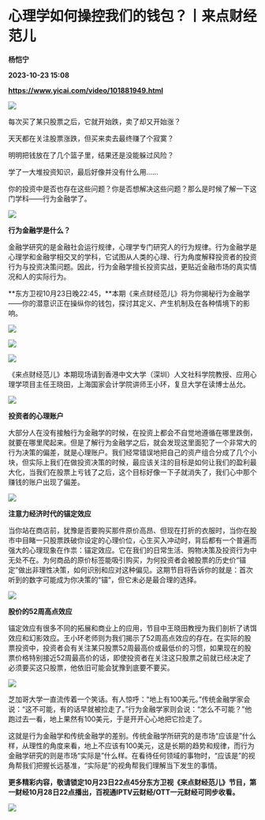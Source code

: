 # 心理学如何操控我们的钱包？丨来点财经范儿
**杨恺宁**

**2023-10-23 15:08**

**https://www.yicai.com/video/101881949.html**

![](http://imgcdn.yicai.com/vms-new/2023/10/f8751732-cce5-41dd-8ecf-35b18d09c79e.png) 

每次买了某只股票之后，它就开始跌，卖了却又开始涨？

天天都在关注股票涨跌，但买来卖去最终赚了个寂寞？

明明把钱放在了几个篮子里，结果还是没能躲过风险？

学了一大堆投资知识，最后好像并没有什么用……

你的投资中是否也存在这些问题？你是否想解决这些问题？那么是时候了解一下这门学科——行为金融学了。

![](https://imgcdn.yicai.com/uppics/images/2023/10/22ca741edfe96e27abc009b669650391.jpg)

**行为金融学是什么？**

金融学研究的是金融社会运行规律，心理学专门研究人的行为规律。行为金融学是心理学和金融学相交叉的学科，它试图从人类的心理、行为角度解释投资者的投资行为与投资决策问题。因此，行为金融学擅长投资实战，更贴近金融市场的真实情况和人的实际行为。

**东方卫视10月23日晚22:45，**本期《来点财经范儿》将为你揭秘行为金融学——你的潜意识正在操纵你的钱包，探讨其定义、产生机制及在各种情境下的影响。

![](https://imgcdn.yicai.com/uppics/images/2023/10/3ab8f64313900211c6cad41cbde3fb6e.jpg)

![](https://imgcdn.yicai.com/uppics/images/2023/10/6791b1d25746d061f9736120486d6c97.jpg)

![](https://imgcdn.yicai.com/uppics/images/2023/10/87405bc509202dd9f8df944e4cc5d9a8.jpg)

《来点财经范儿》本期现场请到香港中文大学（深圳）人文社科学院教授、应用心理学项目主任王晓田，上海国家会计学院讲师王小环，复旦大学在读博士丛允。

![](https://imgcdn.yicai.com/uppics/images/2023/10/231d84eef3debbffb08e79f0ea6258ae.jpg)

**投资者的心理账户**

大部分人在没有接触行为金融学的时候，在投资上都会不自觉地遵循在哪里跌倒，就要在哪里爬起来。但是了解行为金融学之后，就会发现这里面犯了一个非常大的行为决策的偏差，就是心理账户。我们经常错误地把自己的资产组合分成了几个小块，但实际上我们在做投资决策的时候，最应该关注的目标是如何让我们的盈利最大化，当我们在股票上亏钱了之后，这个目标好像一下子就消失了，我们心中那个赚钱的账户出现了偏差。

![](https://imgcdn.yicai.com/uppics/images/2023/10/3d94f9ab1bdda87563fc9ab062ece834.jpg)

**注意力经济时代的锚定效应**

当你站在商店前，犹豫是否要购买那件原价高昂、但现在打折的衣服时，当你在股市中目睹一只股票跌破你设定的心理价位，心生买入冲动时，背后都有一个普遍而强大的心理现象在作祟：锚定效应。它在我们的日常生活、购物决策及投资行为中无处不在。为何商品的原价标签能吸引购买，为何投资者会被股票的历史价“锚定”做出非理性决策，如何识别和应对这种偏见。这期节目将告诉你的就是：首次听到的数字可能成为你决策的“锚”，但它未必是最合理的选择。

![](https://imgcdn.yicai.com/uppics/images/2023/10/894bd241affe6bc66675ff8e9bc4f096.jpg)

**股价的52周高点效应**

锚定效应有很多不同的拓展和商业上的应用，节目中王晓田教授为我们剖析了诱饵效应和幻影效应。王小环老师则为我们揭示了52周高点效应的存在。在实际的股票投资中，投资者会有关注某只股票52周最高价或最低价的习惯，如果现在的股票价格特别接近52周最高价的话，即使投资者在关注这只股票之前就已经决定了必须要买这只股票，他依旧可能会犹豫到底要不要买。

![](https://imgcdn.yicai.com/uppics/images/2023/10/00dafbbcc57166796ca8c2e84363dcfb.jpg)

芝加哥大学一直流传着一个笑话。有人惊呼：“地上有100美元。”传统金融学家会说：“这不可能，有的话早就被捡走了。”行为金融学家则会说：“怎么不可能？”他跑过去一看，地上果然有100美元，于是开开心心地把它捡走了。

这就是行为金融学和传统金融学的差别。传统金融学所研究的是市场“应该是”什么样，从理性的角度来看，地上不应该有100美元，这是长期的趋势和规律，而行为金融学研究的则是市场“实际是”什么样。在看待任何领域的事物时，“应该是”的视角帮我们把握长远基准，“实际是”的视角帮我们理解当下发生的事情。

**更多精彩内容，敬请锁定10月23日22点45分东方卫视《来点财经范儿》节目，第一财经10月28日22点播出，百视通IPTV云财经/OTT一元财经可同步收看。**

![](https://imgcdn.yicai.com/uppics/images/2023/10/abd73bf56079f36ef811e26871253cc0.jpg)
